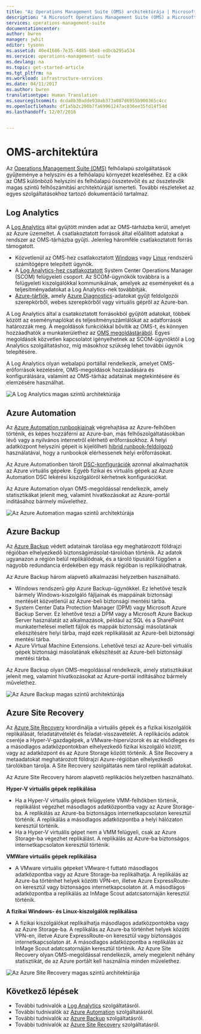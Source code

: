```yaml
---
title: "Az Operations Management Suite (OMS) architektúrája | Microsoft Docs"
description: "A Microsoft Operations Management Suite (OMS) a Microsoft felhőalapú informatikai felügyeleti megoldása, amely segít a helyszíni és a felhőalapú infrastruktúra kezelésében és védelmében.  Ez a cikk azonosítja az OMS különböző szolgáltatásait, és a részletes tartalmukra mutató hivatkozásokat tartalmaz."
services: operations-management-suite
documentationcenter: 
author: bwren
manager: jwhit
editor: tysonn
ms.assetid: 40e41686-7e35-4d85-bbe8-edbcb295a534
ms.service: operations-management-suite
ms.devlang: na
ms.topic: get-started-article
ms.tgt_pltfrm: na
ms.workload: infrastructure-services
ms.date: 04/11/2017
ms.author: bwren
translationtype: Human Translation
ms.sourcegitcommit: dcda8b30adde930ab373a087d6955b900365c4cc
ms.openlocfilehash: df1a5b2c200b7fa69961247ac036ee35fd14f54d
ms.lasthandoff: 12/07/2016


---
```

# <a name="oms-architecture"></a>OMS-architektúra
Az [Operations Management Suite (OMS)](https://azure.microsoft.com/documentation/services/operations-management-suite/) felhőalapú szolgáltatások gyűjteménye a helyszíni és a felhőalapú környezet kezeléséhez.  Ez a cikk az OMS különböző helyszíni és felhőalapú összetevőit és az összetevők magas szintű felhőszámítási architektúráját ismerteti.  További részleteket az egyes szolgáltatásokhoz tartozó dokumentáció tartalmaz.

## <a name="log-analytics"></a>Log Analytics
A [Log Analytics](https://azure.microsoft.com/documentation/services/log-analytics/) által gyűjtött minden adat az OMS-tárházba kerül, amelyet az Azure üzemeltet.  A csatlakoztatott források által előállított adatokat a rendszer az OMS-tárházba gyűjti.  Jelenleg háromféle csatlakoztatott forrás támogatott.

* Közvetlenül az OMS-hez csatlakoztatott [Windows](../log-analytics/log-analytics-windows-agents.md) vagy [Linux](../log-analytics/log-analytics-linux-agents.md) rendszerű számítógépre telepített ügynök.
* A [Log Analytics-hez csatlakoztatott](../log-analytics/log-analytics-om-agents.md) System Center Operations Manager (SCOM) felügyeleti csoport.  Az SCOM-ügynökök továbbra is a felügyeleti kiszolgálókkal kommunikálnak, amelyek az eseményeket és a teljesítményadatokat a Log Analytics-nek továbbítják.
* [Azure-tárfiók,](../log-analytics/log-analytics-azure-storage.md) amely [Azure Diagnostics](../cloud-services/cloud-services-dotnet-diagnostics.md)-adatokat gyűjt feldolgozói szerepkörből, webes szerepkörből vagy virtuális gépről az Azure-ban.

A Log Analytics által a csatakoztatott forrásokból gyűjtött adatokat, többek között az eseménynaplókat és teljesítményszámlálókat az adatforrások határozzák meg.  A megoldások funkciókkal bővítik az OMS-t, és könnyen hozzáadhatók a munkaterülethez az [OMS megoldástárából](../log-analytics/log-analytics-add-solutions.md).  Egyes megoldások közvetlen kapcsolatot igényelhetnek az SCOM-ügynöktől a Log Analytics szolgáltatáshoz, míg másokhoz szükség lehet további ügynök telepítésére.

A Log Analytics olyan webalapú portállal rendelkezik, amelyet OMS-erőforrások kezelésére, OMS-megoldások hozzáadására és konfigurálására, valamint az OMS-tárház adatainak megtekintésére és elemzésére használhat.

![A Log Analytics magas szintű architektúrája](media/operations-management-suite-architecture/log-analytics.png)

## <a name="azure-automation"></a>Azure Automation
Az [Azure Automation runbookjainak](http://azure.microsoft.com/documentation/services/automation) végrehajtása az Azure-felhőben történik, és képes hozzáférni az Azure-ban, más felhőszolgáltatásokban lévő vagy a nyilvános internetről elérhető erőforrásokhoz.  A helyi adatközpont helyszíni gépeit is kijelölheti [hibrid runbook-feldolgozó](../automation/automation-hybrid-runbook-worker.md) használatával, hogy a runbookok elérhessenek helyi erőforrásokat.

Az Azure Automationben tárolt [DSC-konfigurációk](../automation/automation-dsc-overview.md) azonnal alkalmazhatók az Azure virtuális gépekre.  Egyéb fizikai és virtuális gépek az Azure Automation DSC lekérési kiszolgálóról kérhetnek konfigurációkat.

Az Azure Automation olyan OMS-megoldással rendelkezik, amely statisztikákat jelenít meg, valamint hivatkozásokat az Azure-portál indításához bármely művelethez.

![Az Azure Automation magas szintű architektúrája](media/operations-management-suite-architecture/automation.png)

## <a name="azure-backup"></a>Azure Backup
Az [Azure Backup](http://azure.microsoft.com/documentation/services/backup) védett adatainak tárolása egy meghatározott földrajzi régióban elhelyezkedő biztonságimásolat-tárolóban történik.  Az adatok ugyanazon a régión belül replikálódnak, és a tároló típusától függően a nagyobb redundancia érdekében egy másik régióban is replikálódhatnak.

Az Azure Backup három alapvető alkalmazási helyzetben használható.

* Windows rendszerű gép Azure Backup-ügynökkel.  Ez lehetővé teszik bármely Windows-kiszolgáló fájljainak és mappáinak biztonsági mentését közvetlenül az Azure-beli biztonsági mentési tárba.  
* System Center Data Protection Manager (DPM) vagy Microsoft Azure Backup Server. Ez lehetővé teszi a DPM vagy a Microsoft Azure Backup Server használatát az alkalmazások, például az SQL és a SharePoint munkaterhelései mellett fájlok és mappák biztonsági másolatának elkészítésére helyi tárba, majd ezek replikálását az Azure-beli biztonsági mentési tárba.
* Azure Virtual Machine Extensions.  Lehetővé teszi az Azure-beli virtuális gépek biztonsági másolatának elkészítését az Azure-beli biztonsági mentési tárba.

Az Azure Backup olyan OMS-megoldással rendelkezik, amely statisztikákat jelenít meg, valamint hivatkozásokat az Azure-portál indításához bármely művelethez.

![Az Azure Backup magas szintű architektúrája](media/operations-management-suite-architecture/backup.png)

## <a name="azure-site-recovery"></a>Azure Site Recovery
Az [Azure Site Recovery](http://azure.microsoft.com/documentation/services/site-recovery) koordinálja a virtuális gépek és a fizikai kiszolgálók replikálását, feladatátvételét és feladat-visszavételét. A replikációs adatok cseréje a Hyper-V-gazdagépek, a VMware-hipervizorok és az elsődleges és a másodlagos adatközpontokban elhelyezkedő fizikai kiszolgáló között, vagy az adatközpont és az Azure Storage között történik.  A Site Recovery a metaadatokat meghatározott földrajzi Azure-régióban elhelyezkedő tárolókban tárolja. A Site Recovery szolgáltatás nem tárol replikált adatokat.

Az Azure Site Recovery három alapvető replikációs helyzetben használható.

**Hyper-V virtuális gépek replikálása**

* Ha a Hyper-V virtuális gépek felügyelete VMM-felhőkben történik, replikálást végezhet másodlagos adatközpontba vagy az Azure Storage-ba.  A replikálás az Azure-ba biztonságos internetkapcsolaton keresztül történik.  A replikálás a másodlagos adatközpontba a helyi hálózaton keresztül történik.
* Ha a Hyper-V virtuális gépet nem a VMM felügyeli, csak az Azure Storage-ba végezhet replikálást.  A replikálás az Azure-ba biztonságos internetkapcsolaton keresztül történik.

**VMWare virtuális gépek replikálása**

* A VMware virtuális gépeket VMware-t futtató másodlagos adatközpontba vagy az Azure Storage-ba replikálhatja.  A replikálás az Azure-ba történhet helyek közötti VPN-en, illetve Azure ExpressRoute-on keresztül vagy biztonságos internetkapcsolaton át. A másodlagos adatközpontba a replikálás az InMage Scout adatcsatornáján keresztül történik.

**A fizikai Windows- és Linux-kiszolgálók replikálása** 

* A fizikai kiszolgálókat replikálhatja másodlagos adatközpontokba vagy az Azure Storage-ba. A replikálás az Azure-ba történhet helyek közötti VPN-en, illetve Azure ExpressRoute-on keresztül vagy biztonságos internetkapcsolaton át. A másodlagos adatközpontba a replikálás az InMage Scout adatcsatornáján keresztül történik.  Az Azure Site Recovery olyan OMS-megoldással rendelkezik, amely megjelenít néhány statisztikát, de az Azure portált kell használnia minden művelethez.

![Az Azure Site Recovery magas szintű architektúrája](media/operations-management-suite-architecture/site-recovery.png)

## <a name="next-steps"></a>Következő lépések
* További tudnivalók a [Log Analytics](http://azure.microsoft.com/documentation/services/log-analytics) szolgáltatásról.
* További tudnivalók az [Azure Automation](https://azure.microsoft.com/documentation/services/automation) szolgáltatásról.
* További tudnivalók az [Azure Backup](http://azure.microsoft.com/documentation/services/backup) szolgáltatásról.
* További tudnivalók az [Azure Site Recovery](http://azure.microsoft.com/documentation/services/site-recovery) szolgáltatásról.


